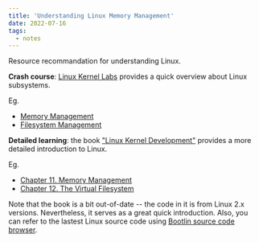 ```yaml
---
title: 'Understanding Linux Memory Management'
date: 2022-07-16
tags:
  - notes
---
```


Resource recommandation for understanding Linux.

**Crash course**: [Linux Kernel Labs](https://linux-kernel-labs.github.io/) provides 
a quick overview about Linux subsystems. 

Eg.
* [Memory Management](https://linux-kernel-labs.github.io/refs/heads/master/lectures/memory-management.html)
* [Filesystem Management](https://linux-kernel-labs.github.io/refs/heads/master/lectures/fs.html)

**Detailed learning**: the book ["Linux Kernel Development"](http://books.gigatux.nl/mirror/kerneldevelopment/0672327201/toc.html) 
provides a more detailed introduction to Linux.  

Eg. 
* [Chapter 11.  Memory Management](http://books.gigatux.nl/mirror/kerneldevelopment/0672327201/ch11.html)
* [Chapter 12.  The Virtual Filesystem](http://books.gigatux.nl/mirror/kerneldevelopment/0672327201/ch12.html)


Note that the book is a bit out-of-date -- the code in it is from Linux 2.x
versions.  Nevertheless, it serves as a great quick introduction.  Also, you can
refer to the lastest Linux source code using [Bootlin source code browser](https://elixir.bootlin.com/linux/latest/source).


